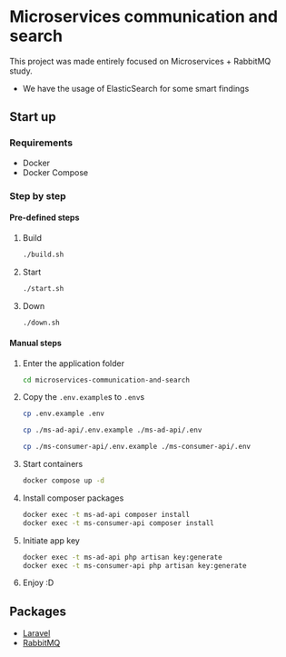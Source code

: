 # Microservices communication and search

This project was made entirely focused on Microservices + RabbitMQ study.
+ We have the usage of ElasticSearch for some smart findings

## Start up

### Requirements

- Docker
- Docker Compose

### Step by step

#### Pre-defined steps

1. Build
    ```bash
    ./build.sh
    ```
2. Start
    ```bash
    ./start.sh
    ```
3. Down
    ```bash
    ./down.sh
    ```

#### Manual steps
1. Enter the application folder
    ```bash
    cd microservices-communication-and-search
    ```
2. Copy the `.env.example`s to `.env`s
    ```bash
    cp .env.example .env
    ```
    ```bash
    cp ./ms-ad-api/.env.example ./ms-ad-api/.env
    ```
    ```bash
    cp ./ms-consumer-api/.env.example ./ms-consumer-api/.env
    ```
3. Start containers
    ```bash
    docker compose up -d
    ```
4. Install composer packages
    ```bash
    docker exec -t ms-ad-api composer install
    docker exec -t ms-consumer-api composer install
    ```
5. Initiate app key
    ```bash
    docker exec -t ms-ad-api php artisan key:generate
    docker exec -t ms-consumer-api php artisan key:generate
    ```
6. Enjoy :D

## Packages

- [Laravel](https://laravel.com)
- [RabbitMQ](https://github.com/vyuldashev/laravel-queue-rabbitmq)
